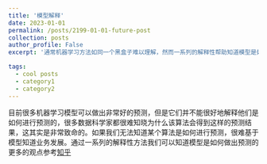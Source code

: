```yaml
---
title: '模型解释'
date: 2023-01-01
permalink: /posts/2199-01-01-future-post
collection: posts
author_profile: False
excerpt: '通常机器学习方法如同一个黑盒子难以理解，然而一系列的解释性帮助知道模型是如何做出预测的'

tags:
  - cool posts
  - category1
  - category2
---
```


目前很多机器学习模型可以做出非常好的预测，但是它们并不能很好地解释他们是如何进行预测的，很多数据科学家都很难知晓为什么该算法会得到这样的预测结果，这其实是非常致命的。如果我们无法知道某个算法是如何进行预测，很难基于模型知道业务发展。通过一系列的解释性方法我们可以知道模型是如何做出预测的
更多的观点参考[知乎](https://zhuanlan.zhihu.com/p/435528676)









<!--Getting started>
This post will show up by default. To disable scheduling of future posts, edit `config.yml` and set `future: false`. 
excerpt: 是帖子的预览展示内容
permalink: 是展开的文件内容
 **加粗**!-->








